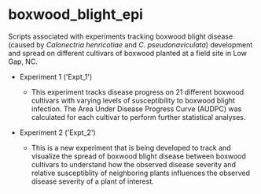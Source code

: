 # boxwood_blight_epi

Scripts associated with experiments tracking boxwood blight disease (caused by <em>Calonectria henricotiae</em> and <em>C. pseudonaviculata</em>) development and spread on different cultivars of boxwood planted at a field site in Low Gap, NC. 

* Experiment 1 ('Expt_1')
  * This experiment tracks disease progress on 21 different boxwood cultivars with varying levels of susceptibility to boxwood blight infection. The Area Under Disease Progress Curve (AUDPC) was calculated for each cultivar to perform further statistical analyses.

* Experiment 2 ('Expt_2')
  * This is a new experiment that is being developed to track and visualize the spread of boxwood blight disease between boxwood cultivars to understand how the observed disease severity and relative susceptiblity of neighboring plants influences the observed disease severity of a plant of interest.
